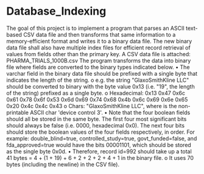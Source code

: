 # Database_Indexing
The goal of this project is to implement a program that parses an ASCII text-based CSV data file and then transforms that same information to a memory-efficient format and writes it to a binary data file. The new binary data file shall also have multiple index files for efficient record retrieval of values from fields other than the primary key. 
A CSV data file is attached: PHARMA_TRIALS_1000B.csv
The program transforms the data into binary file where fields are converted to the binary types indicated below.
•	The varchar field in the binary data file should be prefixed with a single byte that indicates the length of the string.
o	e.g. the string "GlaxoSmithKline LLC" should be converted to binary with the byte value 0x13 (i.e. "19", the length of the string) prefixed as a single byte.
o	Hexadecimal: 0x13 0x47 0x6c 0x61 0x78 0x6f 0x53 0x6d 0x69 0x74 0x68 0x4b 0x6c 0x69 0x6e 0x65 0x20 0x4c 0x4c 0x43
o	Chars: "<DC3>GlaxoSmithKline LLC", where <DC3> is the non-printable ASCII char 'device control 3'.
•	Note that the four boolean fields should all be stored in the same byte. The first four most significant bits should always be false (i.e. 0000, hexadecimal 0x0). The next four bits should store the boolean values of the four fields respectively, in order. For example: double_blind=true, controlled_study=true, govt_funded=false, and fda_approved=true would have the bits 00001101, which should be stored as the single byte 0x0d.
•	Therefore, record id=992 should take up a total 41 bytes = 4 + (1 + 19) + 6 + 2 + 2 + 2 + 4 + 1 in the binary file.
o	It uses 70 bytes (including the newline) in the CSV file).

